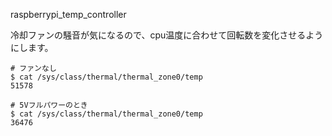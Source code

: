 raspberrypi_temp_controller

冷却ファンの騒音が気になるので、cpu温度に合わせて回転数を変化させるようにします。

```
# ファンなし
$ cat /sys/class/thermal/thermal_zone0/temp
51578

# 5Vフルパワーのとき
$ cat /sys/class/thermal/thermal_zone0/temp
36476
```
